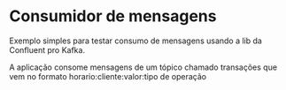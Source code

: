# Consumidor de mensagens

Exemplo simples para testar consumo de mensagens usando a lib da Confluent pro Kafka.

A aplicação consome mensagens de um tópico chamado transações que vem no formato
horario:cliente:valor:tipo de operação

